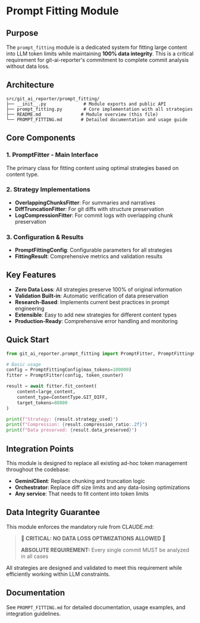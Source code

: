 # Prompt Fitting Module

## Purpose

The `prompt_fitting` module is a dedicated system for fitting large content into LLM token limits while maintaining **100% data integrity**. This is a critical requirement for git-ai-reporter's commitment to complete commit analysis without data loss.

## Architecture

```
src/git_ai_reporter/prompt_fitting/
├── __init__.py              # Module exports and public API
├── prompt_fitting.py        # Core implementation with all strategies
├── README.md               # Module overview (this file)
└── PROMPT_FITTING.md       # Detailed documentation and usage guide
```

## Core Components

### 1. **PromptFitter** - Main Interface
The primary class for fitting content using optimal strategies based on content type.

### 2. **Strategy Implementations**
- **OverlappingChunksFitter**: For summaries and narratives
- **DiffTruncationFitter**: For git diffs with structure preservation  
- **LogCompressionFitter**: For commit logs with overlapping chunk preservation

### 3. **Configuration & Results**
- **PromptFittingConfig**: Configurable parameters for all strategies
- **FittingResult**: Comprehensive metrics and validation results

## Key Features

- **Zero Data Loss**: All strategies preserve 100% of original information
- **Validation Built-in**: Automatic verification of data preservation
- **Research-Based**: Implements current best practices in prompt engineering
- **Extensible**: Easy to add new strategies for different content types
- **Production-Ready**: Comprehensive error handling and monitoring

## Quick Start

```python
from git_ai_reporter.prompt_fitting import PromptFitter, PromptFittingConfig, ContentType

# Basic usage
config = PromptFittingConfig(max_tokens=100000)
fitter = PromptFitter(config, token_counter)

result = await fitter.fit_content(
    content=large_content,
    content_type=ContentType.GIT_DIFF,
    target_tokens=80000
)

print(f"Strategy: {result.strategy_used}")
print(f"Compression: {result.compression_ratio:.2f}")
print(f"Data preserved: {result.data_preserved}")
```

## Integration Points

This module is designed to replace all existing ad-hoc token management throughout the codebase:

- **GeminiClient**: Replace chunking and truncation logic
- **Orchestrator**: Replace diff size limits and any data-losing optimizations
- **Any service**: That needs to fit content into token limits

## Data Integrity Guarantee

This module enforces the mandatory rule from CLAUDE.md:

> **🚨 CRITICAL: NO DATA LOSS OPTIMIZATIONS ALLOWED 🚨**
> 
> **ABSOLUTE REQUIREMENT:** Every single commit MUST be analyzed in all cases

All strategies are designed and validated to meet this requirement while efficiently working within LLM constraints.

## Documentation

See `PROMPT_FITTING.md` for detailed documentation, usage examples, and integration guidelines.